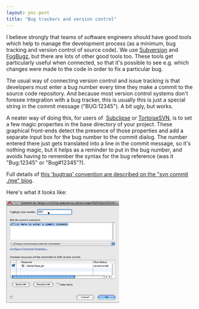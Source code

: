 ```yaml
---
layout: ync-post
title: "Bug trackers and version control"
---
```


I believe strongly that teams of software engineers should have good tools which help to manage the
development process (as a minimum, bug tracking and version control of source code). We use
[Subversion](http://subversion.tigris.org/) and
[FogBugz](http://www.fogcreek.com/FogBUGZ/), but there are lots of other good tools too. These tools
get particularly useful when connected, so that it's possible to see e.g. which changes were made to
the code in order to fix a particular bug.

The usual way of connecting version control and issue
tracking is that developers must enter a bug number every time they make a commit to the source code
repository. And because most version control systems don't foresee integration with a bug tracker,
this is usually this is just a special string in the commit message ("BUG:12345"). A bit ugly, but
works.

A neater way of doing this, for users of  [Subclipse](http://subclipse.tigris.org/) or
[TortoiseSVN](http://tortoisesvn.tigris.org/), is to set a few magic properties in the base
directory of your project. These graphical front-ends detect the presence of those properties and
add a separate input box for the bug number to the commit dialog. The number entered there just gets
translated into a line in the commit message, so it's nothing magic, but it helps as a reminder to
put in the bug number, and avoids having to remember the syntax for the bug reference (was it
"Bug:12345" or "Bug#12345"?).

Full details of
[this 'bugtraq' convention are described on the "svn commit ./me"
blog](http://markphip.blogspot.com/2007/01/integrating-subversion-with-your-issue.html).

Here's what it looks like:

<p><a
href="/static/2008/07/screenshot.png"><img class="size-medium wp-image-95" title="Screenshot of bug
tracker, subversion and eclipse integration" src="/static/2008/07/screenshot.png" alt="Screenshot of
bug tracker, subversion and eclipse integration" width="300" height="272" /></a></p>
